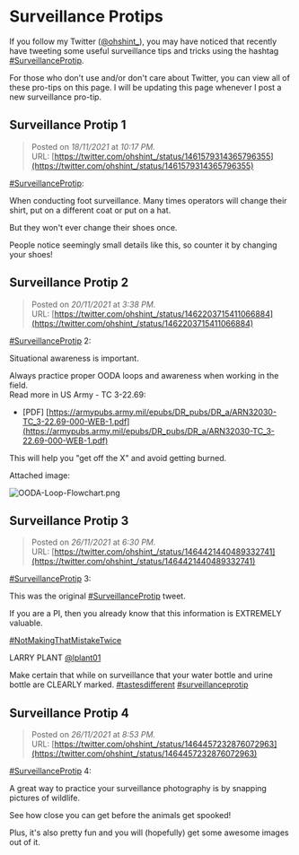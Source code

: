 # **Surveillance Protips**

If you follow my Twitter ([@ohshint_](https://twitter.com/ohshint_)), you may have noticed that recently have tweeting some useful surveillance tips and tricks using the hashtag [#SurveillanceProtip](https://twitter.com/hashtag/SurveillanceProtip?src=hashtag_click).

For those who don't use and/or don't care about Twitter, you can view all of these pro-tips on this page. I will be updating this page whenever I post a new surveillance pro-tip.

## **Surveillance Protip 1**

> Posted on *18/11/2021* at *10:17 PM.*  
> URL: [https://twitter.com/ohshint_/status/1461579314365796355](https://twitter.com/ohshint_/status/1461579314365796355)

[#SurveillanceProtip](https://twitter.com/hashtag/SurveillanceProtip?src=hashtag_click): 

When conducting foot surveillance. Many times operators will change their shirt, put on a different coat or put on a hat. 

But they won't ever change their shoes once.

 People notice seemingly small details like this, so counter it by changing your shoes!


## **Surveillance Protip 2**

> Posted on *20/11/2021* at *3:38 PM.*  
> URL: [https://twitter.com/ohshint_/status/1462203715411066884](https://twitter.com/ohshint_/status/1462203715411066884)

[#SurveillanceProtip](https://twitter.com/hashtag/SurveillanceProtip?src=hashtag_click) 2: 

Situational awareness is important. 

Always practice proper OODA loops and awareness when working in the field.  
Read more in US Army - TC 3-22.69: 

- [PDF] [https://armypubs.army.mil/epubs/DR_pubs/DR_a/ARN32030-TC_3-22.69-000-WEB-1.pdf](https://armypubs.army.mil/epubs/DR_pubs/DR_a/ARN32030-TC_3-22.69-000-WEB-1.pdf)

This will help you "get off the X" and avoid getting burned.

Attached image:

![OODA-Loop-Flowchart.png](https://github.com/OhShINT/ohshint.gitbook.io/blob/main/Surveillance_Protips/Images/OODA-Loop-Flowchart.png)



## **Surveillance Protip 3**

> Posted on *26/11/2021* at *6:30 PM.*  
> URL: [https://twitter.com/ohshint_/status/1464421440489332741](https://twitter.com/ohshint_/status/1464421440489332741)

[#SurveillanceProtip](https://twitter.com/hashtag/SurveillanceProtip?src=hashtag_click) 3: 

This was the original [#SurveillanceProtip](https://twitter.com/hashtag/SurveillanceProtip?src=hashtag_click) tweet. 

If you are a PI, then you already know that this information is EXTREMELY valuable. 

[#NotMakingThatMistakeTwice](https://twitter.com/hashtag/NotMakingThatMistakeTwice?src=hashtag_click)

LARRY PLANT
[@lplant01](https://twitter.com/lplant01)

Make certain that while on surveillance that your water bottle and urine bottle are CLEARLY marked. [#tastesdifferent](https://twitter.com/hashtag/tastesdifferent?src=hashtag_click) [#surveillanceprotip](https://twitter.com/hashtag/surveillanceprotip?src=hashtag_click)



## **Surveillance Protip 4**

> Posted on *26/11/2021* at *8:53 PM.*  
> URL: [https://twitter.com/ohshint_/status/1464457232876072963](https://twitter.com/ohshint_/status/1464457232876072963)

[#SurveillanceProtip](https://twitter.com/hashtag/SurveillanceProtip?src=hashtag_click) 4:  

A great way to practice your surveillance photography is by snapping pictures of wildlife. 

See how close you can get before the animals get spooked! 

Plus, it's also pretty fun and you will (hopefully) get some awesome images out of it.

